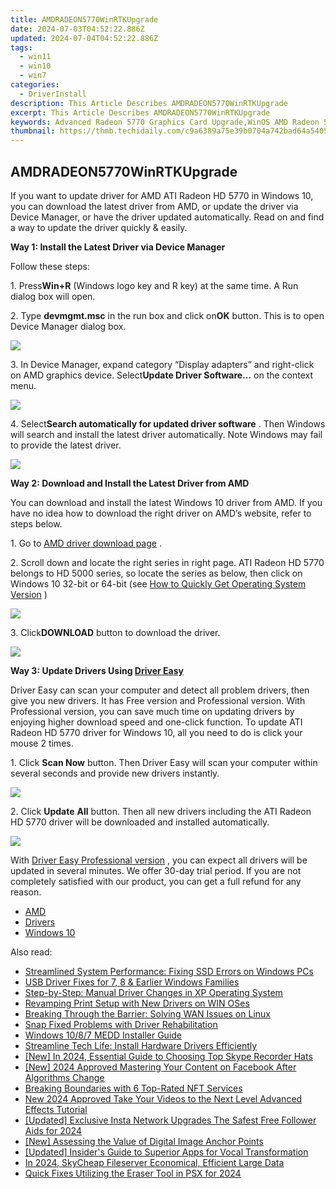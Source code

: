 ```yaml
---
title: AMDRADEON5770WinRTKUpgrade
date: 2024-07-03T04:52:22.886Z
updated: 2024-07-04T04:52:22.886Z
tags:
  - win11
  - win10
  - win7
categories:
  - DriverInstall
description: This Article Describes AMDRADEON5770WinRTKUpgrade
excerpt: This Article Describes AMDRADEON5770WinRTKUpgrade
keywords: Advanced Radeon 5770 Graphics Card Upgrade,WinOS AMD Radeon 5770 Performance Enhancement,High-End Gaming GPU Upgrade,amdradeon5770winrtkupgrade,atiradeon5770winosupgrade,5770radeonwindowsrtkupgrade,amdradeon5770winrtkenhance
thumbnail: https://thmb.techidaily.com/c9a6389a75e39b0704a742bad64a540518e449e3f4b571dd94969d29e2160b68.jpg
---
```


## AMDRADEON5770WinRTKUpgrade

 If you want to update driver for AMD ATI Radeon HD 5770 in Windows 10, you can download the latest driver from AMD, or update the driver via Device Manager, or have the driver updated automatically. Read on and find a way to update the driver quickly & easily.
  
**Way 1: Install the Latest Driver via Device Manager**
  
 Follow these steps:  
  
 1\. Press**Win+R** (Windows logo key and R key) at the same time. A Run dialog box will open.  
  
 2\. Type **devmgmt.msc** in the run box and click on**OK** button. This is to open Device Manager dialog box.  
  
![](https://images.drivereasy.com/wp-content/uploads/2016/12/img_5857a51448230.png)
  
 3\. In Device Manager, expand category “Display adapters” and right-click on AMD graphics device. Select**Update Driver Software…** on the context menu.  
  
![](https://images.drivereasy.com/wp-content/uploads/2016/12/img_5857a5367b22f.jpg)
  
 4\. Select**Search automatically for updated driver software** . Then Windows will search and install the latest driver automatically. Note Windows may fail to provide the latest driver.  
  
![](https://images.drivereasy.com/wp-content/uploads/2016/12/img_5857a57107fc1.jpg)
  
**Way 2: Download and Install the Latest Driver from AMD**
  
 You can download and install the latest Windows 10 driver from AMD. If you have no idea how to download the right driver on AMD’s website, refer to steps below.  
  
 1\. Go to [AMD driver download page](http://support.amd.com/en-us/download) .  
  
 2\. Scroll down and locate the right series in right page. ATI Radeon HD 5770 belongs to HD 5000 series, so locate the series as below, then click on Windows 10 32-bit or 64-bit (see [How to Quickly Get Operating System Version](https://tools.techidaily.com/drivereasy/download/) )  
  
![](https://images.drivereasy.com/wp-content/uploads/2016/12/img_5857a73e47916.jpg)
  
 3\. Click**DOWNLOAD** button to download the driver.  
  
![](https://images.drivereasy.com/wp-content/uploads/2016/12/img_5857a866968be.jpg)
  
 **Way 3: Update Drivers Using [Driver Easy](https://tools.techidaily.com/drivereasy/download/)**

 Driver Easy can scan your computer and detect all problem drivers, then give you new drivers. It has Free version and Professional version. With Professional version, you can save much time on updating drivers by enjoying higher download speed and one-click function.  To update ATI Radeon HD 5770 driver for Windows 10, all you need to do is click your mouse 2 times.
  
1\. Click **Scan Now**  button. Then Driver Easy will scan your computer within several seconds and provide new drivers instantly.
  
![](https://images.drivereasy.com/wp-content/uploads/2017/04/img_58fd8f490cd6c.png)
  
2\. Click **Update**  **All** button. Then all new drivers including the ATI Radeon HD 5770 driver will be downloaded and installed automatically.
  
![](https://images.drivereasy.com/wp-content/uploads/2017/04/img_58fd900b2662f.jpg)

 With [Driver Easy Professional version](https://tools.techidaily.com/drivereasy/download/) , you can expect all drivers will be updated in several minutes. We offer 30-day trial period. If you are not completely satisfied with our product, you can get a full refund for any reason.

* [AMD](https://tools.techidaily.com/drivereasy/download/)
* [Drivers](https://tools.techidaily.com/drivereasy/download/)
* [Windows 10](https://tools.techidaily.com/drivereasy/download/)

<ins class="adsbygoogle"
     style="display:block"
     data-ad-format="autorelaxed"
     data-ad-client="ca-pub-7571918770474297"
     data-ad-slot="1223367746"></ins>



<ins class="adsbygoogle"
     style="display:block"
     data-ad-client="ca-pub-7571918770474297"
     data-ad-slot="8358498916"
     data-ad-format="auto"
     data-full-width-responsive="true"></ins>

<span class="atpl-alsoreadstyle">Also read:</span>
<div><ul>
<li><a href="https://driver-install.techidaily.com/streamlined-system-performance-fixing-ssd-errors-on-windows-pcs/"><u>Streamlined System Performance: Fixing SSD Errors on Windows PCs</u></a></li>
<li><a href="https://driver-install.techidaily.com/usb-driver-fixes-for-7-8-and-earlier-windows-families/"><u>USB Driver Fixes for 7, 8 & Earlier Windows Families</u></a></li>
<li><a href="https://driver-install.techidaily.com/step-by-step-manual-driver-changes-in-xp-operating-system/"><u>Step-by-Step: Manual Driver Changes in XP Operating System</u></a></li>
<li><a href="https://driver-install.techidaily.com/revamping-print-setup-with-new-drivers-on-win-oses/"><u>Revamping Print Setup with New Drivers on WIN OSes</u></a></li>
<li><a href="https://driver-install.techidaily.com/breaking-through-the-barrier-solving-wan-issues-on-linux/"><u>Breaking Through the Barrier: Solving WAN Issues on Linux</u></a></li>
<li><a href="https://driver-install.techidaily.com/snap-fixed-problems-with-driver-rehabilitation/"><u>Snap Fixed Problems with Driver Rehabilitation</u></a></li>
<li><a href="https://driver-install.techidaily.com/windows-1087-medd-installer-guide/"><u>Windows 10/8/7 MEDD Installer Guide</u></a></li>
<li><a href="https://driver-install.techidaily.com/streamline-tech-life-install-hardware-drivers-efficiently/"><u>Streamline Tech Life: Install Hardware Drivers Efficiently</u></a></li>
<li><a href="https://on-screen-recording.techidaily.com/new-in-2024-essential-guide-to-choosing-top-skype-recorder-hats/"><u>[New] In 2024, Essential Guide to Choosing Top Skype Recorder Hats</u></a></li>
<li><a href="https://facebook-clips.techidaily.com/new-2024-approved-mastering-your-content-on-facebook-after-algorithms-change/"><u>[New] 2024 Approved  Mastering Your Content on Facebook After Algorithms Change</u></a></li>
<li><a href="https://extra-hints.techidaily.com/breaking-boundaries-with-6-top-rated-nft-services/"><u>Breaking Boundaries with 6 Top-Rated NFT Services</u></a></li>
<li><a href="https://video-creation-software.techidaily.com/new-2024-approved-take-your-videos-to-the-next-level-advanced-effects-tutorial/"><u>New 2024 Approved Take Your Videos to the Next Level Advanced Effects Tutorial</u></a></li>
<li><a href="https://instagram-video-files.techidaily.com/updated-exclusive-insta-network-upgrades-the-safest-free-follower-aids-for-2024/"><u>[Updated] Exclusive Insta Network Upgrades  The Safest Free Follower Aids for 2024</u></a></li>
<li><a href="https://extra-lessons.techidaily.com/new-assessing-the-value-of-digital-image-anchor-points/"><u>[New] Assessing the Value of Digital Image Anchor Points</u></a></li>
<li><a href="https://extra-skills.techidaily.com/updated-insiders-guide-to-superior-apps-for-vocal-transformation/"><u>[Updated] Insider's Guide to Superior Apps for Vocal Transformation</u></a></li>
<li><a href="https://extra-support.techidaily.com/in-2024-skycheap-fileserver-economical-efficient-large-data/"><u>In 2024, SkyCheap Fileserver  Economical, Efficient Large Data</u></a></li>
<li><a href="https://extra-approaches.techidaily.com/quick-fixes-utilizing-the-eraser-tool-in-psx-for-2024/"><u>Quick Fixes  Utilizing the Eraser Tool in PSX for 2024</u></a></li>
</ul></div>
